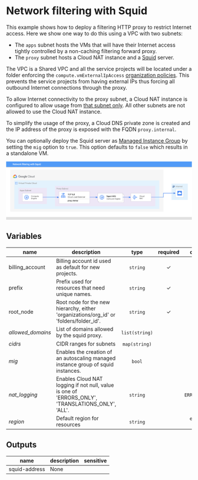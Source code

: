 # Network filtering with Squid

This example shows how to deploy a filtering HTTP proxy to restrict Internet access. Here we show one way to do this using a VPC with two subnets:

- The `apps` subnet hosts the VMs that will have their Internet access tightly controlled by a non-caching filtering forward proxy.
- The `proxy` subnet hosts a Cloud NAT instance and a [Squid](http://www.squid-cache.org/) server.

The VPC is a Shared VPC and all the service projects will be located under a folder enforcing the `compute.vmExternalIpAccess` [organization policies](https://cloud.google.com/resource-manager/docs/organization-policy/org-policy-constraints). This prevents the service projects from having external IPs thus forcing all outbound Internet connections through the proxy.

To allow Internet connectivity to the proxy subnet, a Cloud NAT instance is configured to allow usage from [that subnet only](https://cloud.google.com/nat/docs/using-nat#specify_subnet_ranges_for_nat). All other subnets are not allowed to use the Cloud NAT instance.

To simplify the usage of the proxy, a Cloud DNS private zone is created and the IP address of the proxy is exposed with the FQDN `proxy.internal`.

You can optionally deploy the Squid server as [Managed Instance Group](https://cloud.google.com/compute/docs/instance-groups) by setting the `mig` option to `true`. This option defaults to `false` which results in a standalone VM.

![High-level diagram](squid.png "High-level diagram")

<!-- BEGIN TFDOC -->
## Variables

| name | description | type | required | default |
|---|---|:---: |:---:|:---:|
| billing_account | Billing account id used as default for new projects. | <code title="">string</code> | ✓ |  |
| prefix | Prefix used for resources that need unique names. | <code title="">string</code> | ✓ |  |
| root_node | Root node for the new hierarchy, either 'organizations/org_id' or 'folders/folder_id'. | <code title="">string</code> | ✓ |  |
| *allowed_domains* | List of domains allowed by the squid proxy. | <code title="list&#40;string&#41;">list(string)</code> |  | <code title="&#91;&#10;&#34;.google.com&#34;,&#10;&#34;.github.com&#34;&#10;&#93;">...</code> |
| *cidrs* | CIDR ranges for subnets | <code title="map&#40;string&#41;">map(string)</code> |  | <code title="&#123;&#10;apps  &#61; &#34;10.0.0.0&#47;24&#34;&#10;proxy &#61; &#34;10.0.1.0&#47;28&#34;&#10;&#125;">...</code> |
| *mig* | Enables the creation of an autoscaling managed instance group of squid instances. | <code title="">bool</code> |  | <code title="">false</code> |
| *nat_logging* | Enables Cloud NAT logging if not null, value is one of 'ERRORS_ONLY', 'TRANSLATIONS_ONLY', 'ALL'. | <code title="">string</code> |  | <code title="">ERRORS_ONLY</code> |
| *region* | Default region for resources | <code title="">string</code> |  | <code title="">europe-west1</code> |

## Outputs

| name | description | sensitive |
|---|---|:---:|
| squid-address | None |  |
<!-- END TFDOC -->
